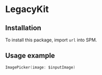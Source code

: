 # LegacyKit

## Installation

To install this package, import `url` into SPM.

## Usage example

```swift
ImagePicker(image: $inputImage)
```

## 
